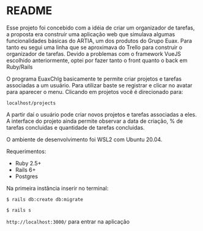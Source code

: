 # README

Esse projeto foi concebido com a idéia de criar um organizador de tarefas, a proposta era construir uma aplicação web que simulava algumas funcionalidades básicas do ARTIA, um dos produtos do Grupo Euax.
Para tanto eu segui uma linha que se aproximava do Trello para construir o organizador de tarefas. Devido a problemas com o framework VueJS escolhido anteriormente, optei por fazer tanto o front quanto o back em Ruby/Rails


O programa EuaxChlg basicamente te permite criar projetos e tarefas associadas a um usuário. Para utilizar baste se registrar e clicar no avatar para aparecer o menu. Clicando em projetos você é direcionado para:

```localhost/projects``` 

A partir daí o usuário pode criar novos projetos e tarefas associadas a eles. A interface do projeto ainda permite observar a data de criação, % de tarefas concluidas e quantidade de tarefas concluidas.

O ambiente de desenvolvimento foi WSL2 com Ubuntu 20.04.

Requerimentos:

* Ruby 2.5+
* Rails 6+
* Postgres

Na primeira instância inserir no terminal:

```$ rails db:create db:migrate```

```$ rails s```

```http://localhost:3000/``` para entrar na aplicação
